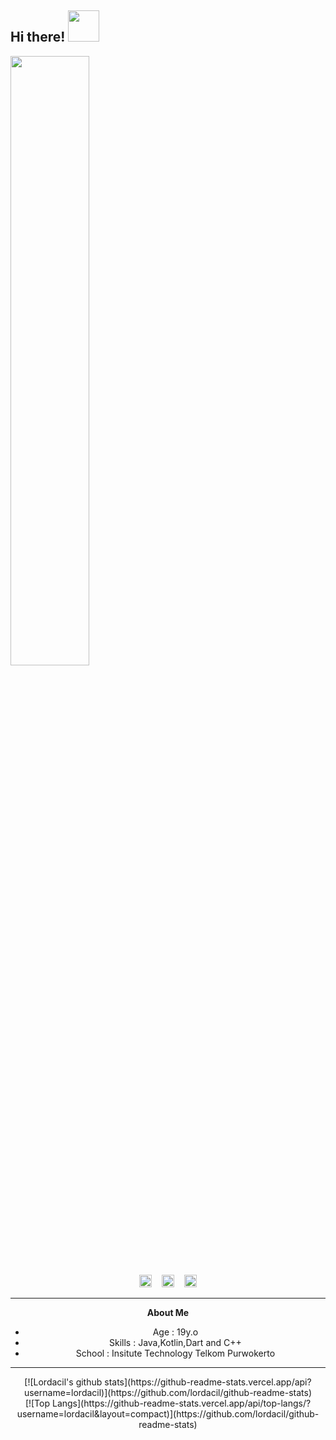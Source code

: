 <!-- ### Hi there, I'm Rizky 👋 -->
<h2> Hi there! <img src="https://media.giphy.com/media/mGcNjsfWAjY5AEZNw6/giphy.gif" width="50"></h2>
<!--
**lordacil/lordacil** is a ✨ _special_ ✨ repository because its `README.md` (this file) appears on your GitHub profile.

Here are some ideas to get you started:

- 🔭 I’m currently working on ...
- 🌱 I’m currently learning ...
- 👯 I’m looking to collaborate on ...
- 🤔 I’m looking for help with ...
- 💬 Ask me about ...
- 📫 How to reach me: ...
- 😄 Pronouns: ...
- ⚡ Fun fact: ...
-->

<!-- [nimek](https://user-images.githubusercontent.com/56204095/88059580-41079800-cb8f-11ea-8a10-f668fbb7a1cc.png) -->
<img src="https://user-images.githubusercontent.com/56204095/88059580-41079800-cb8f-11ea-8a10-f668fbb7a1cc.png" width="50%">

<center>
<a href="https://fb.me/nolep.sh"><img src="https://image.flaticon.com/icons/svg/174/174848.svg" alt="alt text" width="20" height="20"></a>      &nbsp;&nbsp;   <a href="https://instagram.com/rnugraha.id"><img src="https://image.flaticon.com/icons/svg/174/174855.svg" alt="alt text" width="20" height="20"></a>     &nbsp;&nbsp;   <a href="https://www.youtube.com/channel/UChDIv8GsgR2JUc9_q_EoVqA"><img src="https://image.flaticon.com/icons/svg/1562/1562715.svg" alt="alt text" width="20" height="20"></a>


___

**About Me**

- Age : 19y.o
- Skills : Java,Kotlin,Dart and C++
- School : Insitute Technology Telkom Purwokerto

___
<center>
[![Lordacil's github stats](https://github-readme-stats.vercel.app/api?username=lordacil)](https://github.com/lordacil/github-readme-stats) </center>
<center>
[![Top Langs](https://github-readme-stats.vercel.app/api/top-langs/?username=lordacil&layout=compact)](https://github.com/lordacil/github-readme-stats) </center>
